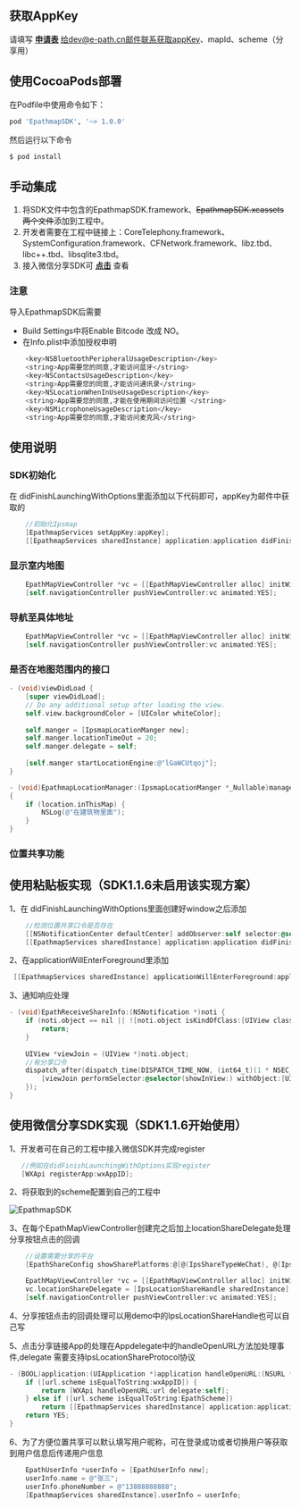 ## 获取AppKey
请填写
**[申请表](https://github.com/epath/EpathmapSDK-iOS/blob/master/Readme.asset/释途客户应用申请表.xlsx)** 
给dev@e-path.cn邮件联系获取appKey、mapId、scheme（分享用）

## 使用CocoaPods部署
在Podfile中使用命令如下：
```bash
pod 'EpathmapSDK', '~> 1.0.0'
```
然后运行以下命令

```bash
$ pod install
```

## 手动集成
1. 将SDK文件中包含的EpathmapSDK.framework、~~EpathmapSDK.xcassets两个文件~~添加到工程中。
2. 开发者需要在工程中链接上：CoreTelephony.framework、SystemConfiguration.framework、CFNetwork.framework、libz.tbd、libc++.tbd、libsqlite3.tbd。
3. 接入微信分享SDK可
**[点击](https://open.weixin.qq.com/cgi-bin/showdocument?action=dir_list&t=resource/res_list&verify=1&id=1417694084&token=&lang=zh_CN)** 
查看

### 注意
导入EpathmapSDK后需要
- Build Settings中将Enable Bitcode 改成 NO。
- 在Info.plist中添加授权申明
```bash
	<key>NSBluetoothPeripheralUsageDescription</key>
	<string>App需要您的同意,才能访问蓝牙</string>
	<key>NSContactsUsageDescription</key>
	<string>App需要您的同意,才能访问通讯录</string>
	<key>NSLocationWhenInUseUsageDescription</key>
	<string>App需要您的同意,才能在使用期间访问位置 </string>
	<key>NSMicrophoneUsageDescription</key>
	<string>App需要您的同意,才能访问麦克风</string>
  ```
  ## 使用说明  

### SDK初始化
  在 didFinishLaunchingWithOptions里面添加以下代码即可，appKey为邮件中获取的
```objective-c
    //初始化Ipsmap
    [EpathmapServices setAppKey:appKey];
    [[EpathmapServices sharedInstance] application:application didFinishLaunchingWithOptions:launchOptions];
```


### 显示室内地图
```objective-c
    EpathMapViewController *vc = [[EpathMapViewController alloc] initWithMapId:@"lGaWCUtqoj"];
    [self.navigationController pushViewController:vc animated:YES];
```
### 导航至具体地址
```objective-c
    EpathMapViewController *vc = [[EpathMapViewController alloc] initWithMapId:@"lGaWCUtqoj" targetName:@"高交会" targetId:@"200191"];
    [self.navigationController pushViewController:vc animated:YES];
```
### 是否在地图范围内的接口
```objective-c
- (void)viewDidLoad {
    [super viewDidLoad];
    // Do any additional setup after loading the view.
    self.view.backgroundColor = [UIColor whiteColor];
    
    self.manger = [IpsmapLocationManger new];
    self.manger.locationTimeOut = 20;
    self.manger.delegate = self;
    
    [self.manger startLocationEngine:@"lGaWCUtqoj"];
}

- (void)EpathmapLocationManager:(IpsmapLocationManger *_Nullable)manager didUpdateLocation:(IpsLocation *_Nullable)location 
{
    if (location.inThisMap) {
        NSLog(@"在建筑物里面");
    }
}
```

### 位置共享功能

## 使用粘贴板实现（SDK1.1.6未启用该实现方案）

1、在 didFinishLaunchingWithOptions里面创建好window之后添加
```objective-c
    //检测位置共享口令是否存在
    [[NSNotificationCenter defaultCenter] addObserver:self selector:@selector(EpathReceiveShareInfo:) name:EpathReceiveShareInfoNotification object:nil];
    [[EpathmapServices sharedInstance] application:application didFinishLaunchingWithOptions:launchOptions];
```
2、在applicationWillEnterForeground里添加
```objective-c
 [[EpathmapServices sharedInstance] applicationWillEnterForeground:application];
```
3、通知响应处理
```objective-c
- (void)EpathReceiveShareInfo:(NSNotification *)noti {
    if (noti.object == nil || ![noti.object isKindOfClass:[UIView class]]) {
        return;
    }
    
    UIView *viewJoin = (UIView *)noti.object;
    //有分享口令
    dispatch_after(dispatch_time(DISPATCH_TIME_NOW, (int64_t)(1 * NSEC_PER_SEC)), dispatch_get_main_queue(), ^{
        [viewJoin performSelector:@selector(showInView:) withObject:[UIApplication sharedApplication].keyWindow];
    });
}
```

## 使用微信分享SDK实现（SDK1.1.6开始使用）
1、开发者可在自己的工程中接入微信SDK并完成register
```objective-c
   //例如在didFinishLaunchingWithOptions实现register
   [WXApi registerApp:wxAppID];
```
2、将获取到的scheme配置到自己的工程中

  <img alt="EpathmapSDK" src="Readme.asset/scheme.jpg">
  
3、在每个EpathMapViewController创建完之后加上locationShareDelegate处理分享按钮点击的回调
```objective-c
    //设置需要分享的平台
    [EpathShareConfig showSharePlatforms:@[@(IpsShareTypeWeChat), @(IpsShareTypeQQ), @(IpsShareTypeSMS)]];

    EpathMapViewController *vc = [[EpathMapViewController alloc] initWithMapId:@"lGaWCUtqoj"];
    vc.locationShareDelegate = [IpsLocationShareHandle sharedInstance];
    [self.navigationController pushViewController:vc animated:YES];
```
4、分享按钮点击的回调处理可以用demo中的IpsLocationShareHandle也可以自己写

5、点击分享链接App的处理在Appdelegate中的handleOpenURL方法加处理事件,delegate 需要支持IpsLocationShareProtocol协议
```objective-c
- (BOOL)application:(UIApplication *)application handleOpenURL:(NSURL *)url {
    if ([url.scheme isEqualToString:wxAppID]) {
        return [WXApi handleOpenURL:url delegate:self];
    } else if ([url.scheme isEqualToString:EpathScheme])
        return [[EpathmapServices sharedInstance] application:application openURL:url delegate:[EpathLocationShareHandle sharedInstance]];
    return YES;
}
```

6、为了方便位置共享可以默认填写用户昵称，可在登录成功或者切换用户等获取到用户信息后传递用户信息
```objective-c
    EpathUserInfo *userInfo = [EpathUserInfo new];
    userInfo.name = @"张三";
    userInfo.phoneNumber = @"13888888888";
    [EpathmapServices sharedInstance].userInfo = userInfo;
```
	
